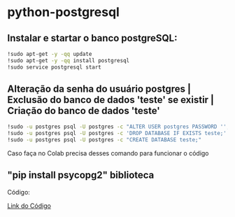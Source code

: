# python-postgresql

## Instalar e startar o banco postgreSQL:
```bash
!sudo apt-get -y -qq update
!sudo apt-get -y -qq install postgresql
!sudo service postgresql start
```
## Alteração da senha do usuário postgres | Exclusão do banco de dados 'teste' se existir | Criação do banco de dados 'teste'
```bash
!sudo -u postgres psql -U postgres -c "ALTER USER postgres PASSWORD '';"
!sudo -u postgres psql -U postgres -c 'DROP DATABASE IF EXISTS teste;'
!sudo -u postgres psql -U postgres -c "CREATE DATABASE teste;"
```

Caso faça no Colab precisa desses comando para funcionar o código

## "pip install psycopg2" biblioteca

Código:

<a href="https://colab.research.google.com/drive/1UebkpiqviXTZFvzlrAonAgRrUWTJvPhC?usp=sharing">Link do Código</a>
